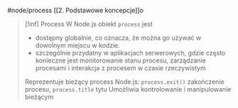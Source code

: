 #node/process
[[2. Podstawowe koncepcje]]o

>[!inf] Process
>W Node.js obiekt `process` jest
> 	-	dostępny globalnie, co oznacza, że można go używać w dowolnym miejscu w kodzie. 
> 	- szczególnie przydatny w aplikacjach serwerowych, gdzie często konieczne jest monitorowanie stanu procesu, zarządzanie procesami i interakcja z procesem w czasie rzeczywistym
> 
> Reprezentuje bieżący process Node.js:
> 	`process.exit()` zakończenie procesu,
> 	`process.title` tytu
> Umożliwia kontrolowanie i manipulowanie bieżącym









